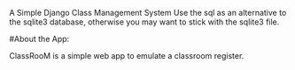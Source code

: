 A Simple Django Class Management System
Use the sql as an alternative to the sqlite3 database, otherwise you may want to stick with the sqlite3 file.


#About the App:

ClassRooM is a simple web app to emulate a classroom register. 
